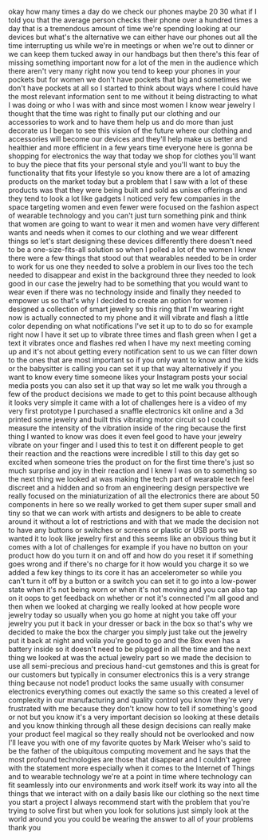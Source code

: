 
okay how many times a day do we check
our phones maybe 20 30 what if I told
you that the average person checks their
phone over a hundred times a day that is
a tremendous amount of time we&#39;re
spending looking at our devices but
what&#39;s the alternative we can either
have our phones out all the time
interrupting us while we&#39;re in meetings
or when we&#39;re out to dinner or we can
keep them tucked away in our handbags
but then there&#39;s this fear of missing
something important now for a lot of the
men in the audience which there aren&#39;t
very many right now you tend to keep
your phones in your pockets but for
women we don&#39;t have pockets that big and
sometimes we don&#39;t have pockets at all
so I started to think about ways where I
could have the most relevant information
sent to me without it being distracting
to what I was doing or who I was with
and since most women I know wear jewelry
I thought that the time was right to
finally put our clothing and our
accessories to work and to have them
help us and do more than just decorate
us I began to see this vision of the
future where our clothing and
accessories will become our devices and
they&#39;ll help make us better and
healthier and more efficient in a few
years time everyone here is gonna be
shopping for electronics the way that
today we shop for clothes you&#39;ll want to
buy the piece that fits your personal
style and you&#39;ll want to buy the
functionality that fits your lifestyle
so you know there are a lot of amazing
products on the market today but a
problem that I saw with a lot of these
products was that they were being built
and sold as unisex offerings and they
tend to look a lot like gadgets I
noticed very few companies in the space
targeting women and even fewer were
focused on the fashion aspect of
wearable technology and you can&#39;t just
turn something pink and think that women
are going to want to wear it
men and women have very different wants
and needs when it comes to our clothing
and we wear different things so let&#39;s
start designing these devices
differently there doesn&#39;t need to be a
one-size-fits-all solution so when I
polled a lot of the women I knew there
were a few things that stood out that
wearables needed to be in order to work
for us one they needed to solve a
problem in our lives too the tech needed
to disappear and exist in the background
three they needed to look good in our
case the jewelry had to be something
that you would want to wear even if
there was no technology inside and
finally they needed to empower us so
that&#39;s why I decided to create an option
for women i designed a collection of
smart jewelry so this ring that I&#39;m
wearing right now is actually connected
to my phone and it will vibrate and
flash a little color depending on what
notifications I&#39;ve set it up to to do so
for example right now I have it set up
to vibrate three times and flash green
when I get a text it vibrates once and
flashes red when I have my next meeting
coming up and it&#39;s not about getting
every notification sent to us we can
filter down to the ones that are most
important so if you only want to know
and the kids or the babysitter is
calling you can set it up that way
alternatively if you want to know every
time someone likes your Instagram posts
your social media posts you can also set
it up that way so let me walk you
through a few of the product decisions
we made to get to this point because
although it looks very simple it came
with a lot of challenges here is a video
of my very first prototype
I purchased a snaffle electronics kit
online and a 3d printed some jewelry and
built this vibrating motor circuit so I
could measure the intensity of the
vibration inside of the ring because the
first thing I wanted to know was does it
even feel good to have your jewelry
vibrate on your finger
and I used this to test it on different
people to get their reaction and the
reactions were incredible I still to
this day get so excited when someone
tries the product on for the first time
there&#39;s just so much surprise and joy in
their reaction and I knew I was on to
something so the next thing we looked at
was making the tech part of wearable
tech feel discreet and a hidden and so
from an engineering design perspective
we really focused on the miniaturization
of all the electronics there are about
50 components in here so we really
worked to get them super super small and
tiny so that we can work with artists
and designers to be able to create
around it without a lot of restrictions
and with that we made the decision not
to have any buttons or switches or
screens or plastic or USB ports we
wanted it to look like jewelry first and
this seems like an obvious thing but it
comes with a lot of challenges for
example if you have no button on your
product how do you turn it on and off
and how do you reset it if something
goes wrong and if there&#39;s no charge for
it how would you charge it so we added a
few key things to its core it has an
accelerometer so while you can&#39;t turn it
off by a button or a switch you can set
it to go into a low-power state when
it&#39;s not being worn or when it&#39;s not
moving and you can also tap on it oops
to get feedback on whether or not it&#39;s
connected I&#39;m all good and then when we
looked at charging we really looked at
how people wore jewelry today so usually
when you go home at night you take off
your jewelry you put it back in your
dresser or back in the box so that&#39;s why
we decided to make the box the charger
you simply just take out the jewelry put
it back at night and voila you&#39;re good
to go and the Box even has a battery
inside so it doesn&#39;t need to be plugged
in all the time
and the next thing we looked at was the
actual jewelry part so we made the
decision to use all semi-precious and
precious hand-cut gemstones and this is
great for our customers but typically in
consumer electronics this is a very
strange thing because not node1 product
looks the same
usually with consumer electronics
everything comes out exactly the same so
this created a level of complexity in
our manufacturing and quality control
you know they&#39;re very frustrated with me
because they don&#39;t know how to tell if
something&#39;s good or not but you know
it&#39;s a very important decision so
looking at these details and you know
thinking through all these design
decisions can really make your product
feel magical so they really should not
be overlooked and now I&#39;ll leave you
with one of my favorite quotes by Mark
Weiser who&#39;s said to be the father of
the ubiquitous computing movement and he
says that the most profound technologies
are those that disappear and I couldn&#39;t
agree with the statement more especially
when it comes to the Internet of Things
and to wearable technology we&#39;re at a
point in time where technology can fit
seamlessly into our environments and
work itself work its way into all the
things that we interact with on a daily
basis like our clothing so the next time
you start a project I always recommend
start with the problem that you&#39;re
trying to solve first but when you look
for solutions just simply look at the
world around you you could be wearing
the answer to all of your problems thank
you
